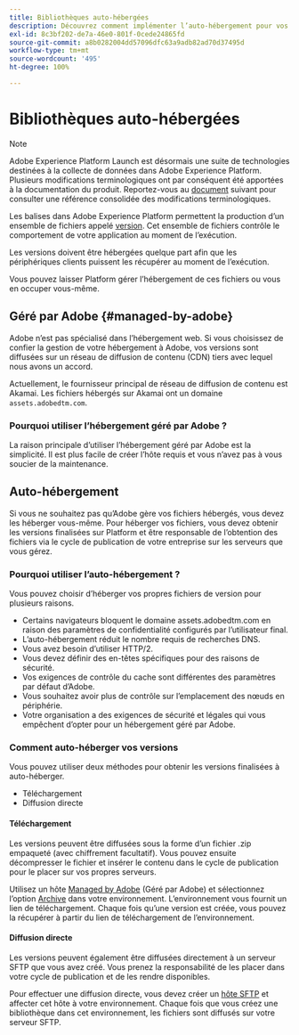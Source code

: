 ```yaml
---
title: Bibliothèques auto-hébergées
description: Découvrez comment implémenter l’auto-hébergement pour vos versions de bibliothèque de balises dans Adobe Experience Platform.
exl-id: 8c3bf202-de7a-46e0-801f-0cede24865fd
source-git-commit: a8b0282004dd57096dfc63a9adb82ad70d37495d
workflow-type: tm+mt
source-wordcount: '495'
ht-degree: 100%

---
```


# Bibliothèques auto-hébergées

>[!NOTE]
>
>Adobe Experience Platform Launch est désormais une suite de technologies destinées à la collecte de données dans Adobe Experience Platform. Plusieurs modifications terminologiques ont par conséquent été apportées à la documentation du produit. Reportez-vous au [document](../../../term-updates.md) suivant pour consulter une référence consolidée des modifications terminologiques.

Les balises dans Adobe Experience Platform permettent la production d’un ensemble de fichiers appelé [version](../builds.md). Cet ensemble de fichiers contrôle le comportement de votre application au moment de l’exécution.

Les versions doivent être hébergées quelque part afin que les périphériques clients puissent les récupérer au moment de l’exécution.

Vous pouvez laisser Platform gérer l’hébergement de ces fichiers ou vous en occuper vous-même.

## Géré par Adobe {#managed-by-adobe}

Adobe n’est pas spécialisé dans l’hébergement web. Si vous choisissez de confier la gestion de votre hébergement à Adobe, vos versions sont diffusées sur un réseau de diffusion de contenu (CDN) tiers avec lequel nous avons un accord.

Actuellement, le fournisseur principal de réseau de diffusion de contenu est Akamai. Les fichiers hébergés sur Akamai ont un domaine `assets.adobedtm.com`.

### Pourquoi utiliser l’hébergement géré par Adobe ?

La raison principale d’utiliser l’hébergement géré par Adobe est la simplicité. Il est plus facile de créer l’hôte requis et vous n’avez pas à vous soucier de la maintenance.

## Auto-hébergement

Si vous ne souhaitez pas qu’Adobe gère vos fichiers hébergés, vous devez les héberger vous-même. Pour héberger vos fichiers, vous devez obtenir les versions finalisées sur Platform et être responsable de l’obtention des fichiers via le cycle de publication de votre entreprise sur les serveurs que vous gérez.

### Pourquoi utiliser l’auto-hébergement ?

Vous pouvez choisir d’héberger vos propres fichiers de version pour plusieurs raisons.

* Certains navigateurs bloquent le domaine assets.adobedtm.com en raison des paramètres de confidentialité configurés par l’utilisateur final.
* L’auto-hébergement réduit le nombre requis de recherches DNS.
* Vous avez besoin d’utiliser HTTP/2.
* Vous devez définir des en-têtes spécifiques pour des raisons de sécurité.
* Vos exigences de contrôle du cache sont différentes des paramètres par défaut d’Adobe.
* Vous souhaitez avoir plus de contrôle sur l’emplacement des nœuds en périphérie.
* Votre organisation a des exigences de sécurité et légales qui vous empêchent d’opter pour un hébergement géré par Adobe.

### Comment auto-héberger vos versions

Vous pouvez utiliser deux méthodes pour obtenir les versions finalisées à auto-héberger.

* Téléchargement
* Diffusion directe

#### Téléchargement

Les versions peuvent être diffusées sous la forme d’un fichier .zip empaqueté (avec chiffrement facultatif). Vous pouvez ensuite décompresser le fichier et insérer le contenu dans le cycle de publication pour le placer sur vos propres serveurs.

Utilisez un hôte [Managed by Adobe](self-hosting-libraries.md) (Géré par Adobe) et sélectionnez l’option [Archive](../environments.md) dans votre environnement. L’environnement vous fournit un lien de téléchargement. Chaque fois qu’une version est créée, vous pouvez la récupérer à partir du lien de téléchargement de l’environnement.

#### Diffusion directe

Les versions peuvent également être diffusées directement à un serveur SFTP que vous avez créé. Vous prenez la responsabilité de les placer dans votre cycle de publication et de les rendre disponibles.

Pour effectuer une diffusion directe, vous devez créer un [hôte SFTP](sftp-host.md) et affecter cet hôte à votre environnement. Chaque fois que vous créez une bibliothèque dans cet environnement, les fichiers sont diffusés sur votre serveur SFTP.
